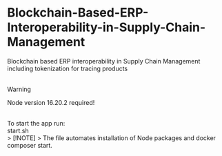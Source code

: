 # Blockchain-Based-ERP-Interoperability-in-Supply-Chain-Management
Blockchain based ERP interoperability in Supply Chain Management including tokenization for tracing products
<br/><br/>
> [!WARNING]
> Node version 16.20.2 required!

<br/>
To start the app run:<br/>
start.sh

<br/>
> [!NOTE]
> The file automates installation of Node packages and docker composer start.
